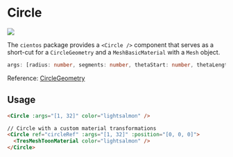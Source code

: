 # Circle

![](/cientos/circle.png)

The `cientos` package provides a `<Circle />` component that serves as a short-cut for a `CircleGeometry` and a `MeshBasicMaterial` with a `Mesh` object.

```typescript
args: [radius: number, segments: number, thetaStart: number, thetaLength: number]
```

Reference: [CircleGeometry](https://threejs.org/docs/?q=circle#api/en/geometries/CircleGeometry)

## Usage

```html
<Circle :args="[1, 32]" color="lightsalmon" />

// Circle with a custom material transformations
<Circle ref="circleRef" :args="[1, 32]" :position="[0, 0, 0]">
  <TresMeshToonMaterial color="lightsalmon" />
</Circle>
```
